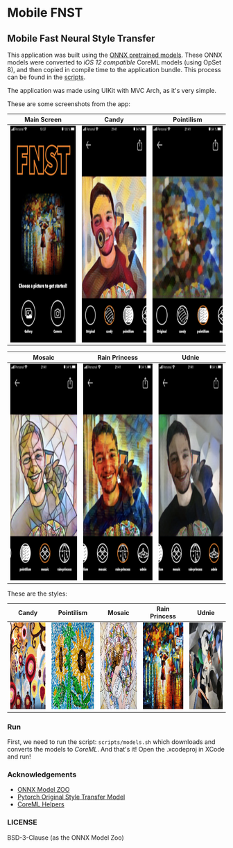 
# Mobile FNST

## Mobile Fast Neural Style Transfer

This application was built using the [ONNX pretrained models](https://github.com/onnx/models/tree/master/vision/style_transfer/fast_neural_style). These ONNX models were converted to *iOS 12 compatible* CoreML models (using OpSet 8), and then copied in compile time to the application bundle. This process can be found in the [scripts](scripts).

The application was made using UIKit with MVC Arch, as it's very simple.

These are some screenshots from the app:

| Main Screen | Candy | Pointilism |
| --- | --- | --- |
| <img alt='main' src='docs/demos/main.png' height=500 width=300/> | <img alt='candy' src='docs/demos/candy.png' height=500 width=300/> | <img alt='pointilism' src='docs/demos/pointilism.png' height=500 width=300/> |

| Mosaic | Rain Princess | Udnie |
| --- | --- | --- |
| <img alt='mosaic' src='docs/demos/mosaic.png' height=500 width=300/> | <img alt='rain-princess' src='docs/demos/rain-pricess.png' height=500 width=300/> | <img alt='udnie' src='docs/demos/udnie.png' height=500 width=300/> |

These are the styles:

| Candy | Pointilism | Mosaic | Rain Princess | Udnie |
| --- | --- | --- | --- | --- |
| <img alt='candy' src='docs/paintings/candy-painting.jpg' height=200 width=200/> | <img alt='pointilism' src='docs/paintings/pointilism-painting.jpg' height=200 width=200/> | <img alt='mosaic' src='docs/paintings/mosaic-painting.jpg' height=200 width=200/> | <img alt='rain-princess' src='docs/paintings/rain-princess-painting.jpg' height=200 width=200/> | <img alt='udnie' src='docs/paintings/udnie-painting.jpg' height=200 width=200/> |


### Run

First, we need to run the script: `scripts/models.sh` which downloads and converts the models to *CoreML*. And that's it! Open the .xcodeproj in XCode and run!

### Acknowledgements

- [ONNX Model ZOO](https://github.com/onnx/models/tree/master/vision/style_transfer/fast_neural_style)
- [Pytorch Original Style Transfer Model](https://github.com/onnx/models/tree/master/vision/style_transfer/fast_neural_style)
- [CoreML Helpers](https://github.com/hollance/CoreMLHelpers)

### LICENSE

BSD-3-Clause (as the ONNX Model Zoo)
